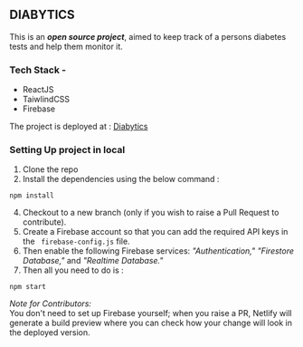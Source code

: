 ## DIABYTICS

This is an ***open source project***, aimed to keep track of a persons diabetes tests and help them monitor it.

### Tech Stack -

- ReactJS
- TaiwlindCSS
- Firebase

The project is deployed at : [Diabytics](https://diabytics.ayushdev.com)

### Setting Up project in local

1. Clone the repo
2. Install the dependencies using the below command :

```
npm install
```

4. Checkout to a new branch (only if you wish to raise a Pull Request to contribute).
5. Create a Firebase account so that you can add the required API keys in the ` firebase-config.js` file.
6. Then enable the following Firebase services: *"Authentication,"* *"Firestore Database,"* and *"Realtime Database."*
7. Then all you need to do is :

```
npm start
```

*Note for Contributors:*
<br>
You don't need to set up Firebase yourself; when you raise a PR, Netlify will generate a build preview where you can check how your change will look in the deployed version.
